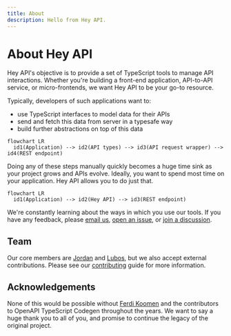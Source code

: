 ```yaml
---
title: About
description: Hello from Hey API.
---
```


# About Hey API

Hey API's objective is to provide a set of TypeScript tools to manage API interactions. Whether you're building a front-end application, API-to-API service, or micro-frontends, we want Hey API to be your go-to resource.

Typically, developers of such applications want to:

- use TypeScript interfaces to model data for their APIs
- send and fetch this data from server in a typesafe way
- build further abstractions on top of this data

```mermaid
flowchart LR
  id1(Application) --> id2(API types) --> id3(API request wrapper) --> id4(REST endpoint)
```

Doing any of these steps manually quickly becomes a huge time sink as your project grows and APIs evolve. Ideally, you want to spend most time on your application. Hey API allows you to do just that.

```mermaid
flowchart LR
  id1(Application) --> id2(Hey API) --> id3(REST endpoint)
```

We're constantly learning about the ways in which you use our tools. If you have any feedback, please [email us](mailto:lmenus@lmen.us), [open an issue](https://github.com/hey-api/openapi-ts/issues), or [join a discussion](https://github.com/hey-api/openapi-ts/discussions).

## Team

Our core members are [Jordan](https://github.com/jordanshatford) and [Lubos](https://lmen.us/), but we also accept external contributions. Please see our [contributing](./contributing) guide for more information.

## Acknowledgements

None of this would be possible without [Ferdi Koomen](https://madebyferdi.com/) and the contributors to OpenAPI TypeScript Codegen throughout the years. We want to say a huge thank you to all of you, and promise to continue the legacy of the original project.
